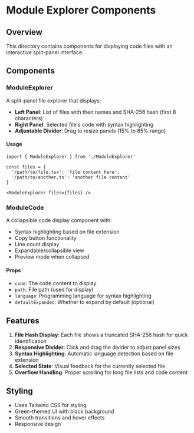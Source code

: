 # Module Explorer Components

## Overview

This directory contains components for displaying code files with an interactive split-panel interface.

## Components

### ModuleExplorer

A split-panel file explorer that displays:
- **Left Panel**: List of files with their names and SHA-256 hash (first 8 characters)
- **Right Panel**: Selected file's code with syntax highlighting
- **Adjustable Divider**: Drag to resize panels (15% to 85% range)

#### Usage

```tsx
import { ModuleExplorer } from './ModuleExplorer'

const files = {
  '/path/to/file.tsx': 'file content here',
  '/path/to/another.ts': 'another file content'
}

<ModuleExplorer files={files} />
```

### ModuleCode

A collapsible code display component with:
- Syntax highlighting based on file extension
- Copy button functionality
- Line count display
- Expandable/collapsible view
- Preview mode when collapsed

#### Props

- `code`: The code content to display
- `path`: File path (used for display)
- `language`: Programming language for syntax highlighting
- `defaultExpanded`: Whether to expand by default (optional)

## Features

1. **File Hash Display**: Each file shows a truncated SHA-256 hash for quick identification
2. **Responsive Divider**: Click and drag the divider to adjust panel sizes
3. **Syntax Highlighting**: Automatic language detection based on file extension
4. **Selected State**: Visual feedback for the currently selected file
5. **Overflow Handling**: Proper scrolling for long file lists and code content

## Styling

- Uses Tailwind CSS for styling
- Green-themed UI with black background
- Smooth transitions and hover effects
- Responsive design